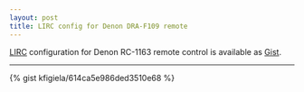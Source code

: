 ```yaml
---
layout: post
title: LIRC config for Denon DRA-F109 remote
---
```


[LIRC](http://www.lirc.org) configuration for Denon RC-1163 remote control is available as [Gist](https://gist.github.com/kfigiela/614ca5e986ded3510e68).

---

{% gist kfigiela/614ca5e986ded3510e68 %}
